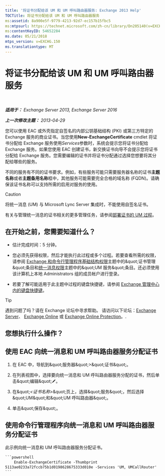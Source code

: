 ```yaml
---
title: '将证书分配给该 UM 和 UM 呼叫路由器服务: Exchange 2013 Help'
TOCTitle: 将证书分配给该 UM 和 UM 呼叫路由器服务
ms:assetid: 8a900e5f-9779-4213-92d7-ec157b15fbc5
ms:mtpsurl: https://technet.microsoft.com/zh-cn/library/Dn205140(v=EXCHG.150)
ms:contentKeyID: 54652284
ms.date: 05/21/2018
mtps_version: v=EXCHG.150
ms.translationtype: MT
---
```


# 将证书分配给该 UM 和 UM 呼叫路由器服务

 

_**适用于：** Exchange Server 2013, Exchange Server 2016_

_**上一次修改主题：** 2013-04-29_

您可以使用 EAC 或外壳指定自签名的内部公钥基础结构 (PKI) 或第三方特定的 Exchange 服务的商业证书。当您使用**New-ExchangeCertificate** cmdlet 将证书分配给 Exchange 服务使用*Services*参数时，系统会提示您将证书分配给 Exchange 服务。如果您使用 EAC 创建证书，新交换证书向导不会提示您将证书分配给 Exchange 服务。您需要编辑的证书并将证书分配通过选择您想要将其分配给哪些的服务。

不同的服务有不同的证书要求。例如，有些服务可能只需要服务器名称的证书**主题名称**或者**主题备用名称**框中，其他服务可能需要完全合格的域名称 (FQDN)。请确保该证书名称可以支持所需的启用对服务的使用。

> [!CAUTION]  
> 将统一消息 (UM) 与 Microsoft Lync Server 集成时，不能使用自签名证书。


有关与管理统一消息的证书相关的更多管理任务，请参阅[部署证书的 UM 过程](deploying-certificates-for-um-procedures-exchange-2013-help.md)。

## 在开始之前，您需要知道什么？

  - 估计完成时间：5 分钟。

  - 您必须先获得权限，然后才能执行此过程或多个过程。若要查看所需的权限，请参阅 [Exchange 和命令行管理程序基础结构权限](exchange-and-shell-infrastructure-permissions-exchange-2013-help.md)主题中的\&quot;证书管理\&quot;条目和[统一消息权限](unified-messaging-permissions-exchange-2013-help.md)主题中的\&quot;UM 服务\&quot;条目。还必须使用该计算机上本地 Administrators 组的成员帐户进行登录。

  - 若要了解可能适用于此主题中过程的键盘快捷键，请参阅 [Exchange 管理中心内的键盘快捷键](keyboard-shortcuts-in-the-exchange-admin-center-exchange-online-protection-help.md)。

> [!TIP]  
> 遇到问题了吗？请在 Exchange 论坛中寻求帮助。 请访问以下论坛：<a href="https://go.microsoft.com/fwlink/p/?linkid=60612">Exchange Server</a>、 <a href="https://go.microsoft.com/fwlink/p/?linkid=267542">Exchange Online</a> 或 <a href="https://go.microsoft.com/fwlink/p/?linkid=285351">Exchange Online Protection</a>。.


## 您想执行什么操作？

## 使用 EAC 向统一消息和 UM 呼叫路由器服务分配证书

1.  在 EAC 中，导航到\&quot;服务器\&quot;\>\&quot;证书\&quot;。

2.  在列表视图中，选择要向统一消息和 UM 呼叫路由器服务分配的证书，然后单击\&quot;编辑\&quot;![编辑图标](images/Bb124582.6f53ccb2-1f13-4c02-bea0-30690e6ea71d(EXCHG.150).gif "编辑图标")。

3.  在\&quot;*\<证书名称\>*\&quot;页上，选择\&quot;服务\&quot;，然后选择\&quot;UM\&quot;和\&quot;UM 呼叫路由器\&quot;。

4.  单击\&quot;保存\&quot;。

## 使用命令行管理程序向统一消息和 UM 呼叫路由器服务分配证书

此示例向统一消息和 UM 呼叫路由器服务分配证书。

    ```powershell
        Enable-ExchangeCertificate -Thumbprint 5113ae0233a72fccb75b1d0198628675333d010e -Services 'UM, UMCallRouter'
    ```
